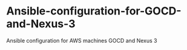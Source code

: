 # Ansible-configuration-for-GOCD-and-Nexus-3
Ansible configuration for AWS machines GOCD and Nexus 3

